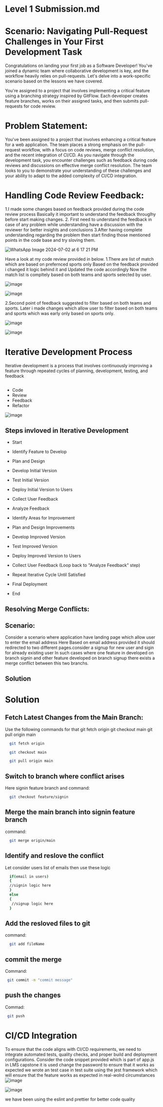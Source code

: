 
# Level 1 Submission.md
# Scenario: Navigating Pull-Request Challenges in Your First Development Task

Congratulations on landing your first job as a Software Developer! You've joined a dynamic team where collaborative development is key, and the workflow heavily relies on pull-requests. Let's delve into a work-specific scenario based on the lessons we have covered.


You're assigned to a project that involves implementing a critical feature using a branching strategy inspired by GitFlow. Each developer creates feature branches, works on their assigned tasks, and then submits pull-requests for code review.

# Problem Statement:
You've been assigned to a project that involves enhancing a critical feature for a web application. The team places a strong emphasis on the pull-request workflow, with a focus on code reviews, merge conflict resolution, and the recent integration of CI/CD. As you navigate through the development task, you encounter challenges such as feedback during code reviews and discussions on effective merge conflict resolution. The team looks to you to demonstrate your understanding of these challenges and your ability to adapt to the added complexity of CI/CD integration.

# Handling Code Review Feedback:

1.I made some changes based on feedback provided during the code review process Basically it important to understand the feedback througlhy before start making changes. 2. First need to understand the feedback in case of any problem while understanding have a discussion with the reviewer for better insights and conclusions 3.After having complete understanding regarding the problem then start finding those mentioned points in the code base and try sloving them.

![WhatsApp Image 2024-07-02 at 6 17 21 PM](https://github.com/AnveshNalimela/wd401/assets/151531961/1283d6b7-16c3-4ff2-a54a-3f6aa3366475)


Have a look at my code review provided in below. 1.There are list of match which are based on prefernced sports only Based on the feedback provided i changed it logic behind it and Updated the code accordingly Now the match list is compltely based on both teams and sports selected by user.

![image](https://github.com/AnveshNalimela/wd401/assets/151531961/97dec459-7821-433b-96cb-38f9941d0e4e)


![image](https://github.com/AnveshNalimela/wd401/assets/151531961/14c11053-4836-4fc7-bc78-cac826ece1a1)


2.Second point of feedback suggested to filter based on both teams and sports. Later i made changes which allow user to filter based on both teams and sports which was early only based on sports only.

![image](https://github.com/AnveshNalimela/wd401/assets/151531961/85f5c4c1-303c-438e-ac7c-4994feb27300)


![image](https://github.com/AnveshNalimela/wd401/assets/151531961/203b2ba3-59dd-42da-9f33-d8fd94134fa4)




# Iterative Development Process
Iterative development is a process that involves continuously improving a feature through repeated cycles of planning, development, testing, and feedback

## 
- Code 
- Review
- Feedback
- Refactor




![image](https://github.com/AnveshNalimela/wd401/assets/151531961/fdc4f6d1-bb56-4bc8-968f-99448e9312d1)


## Steps invloved in Iterative Development

- Start
  
- Identify Feature to Develop
 
- Plan and Design
  
- Develop Initial Version
 
- Test Initial Version
  
- Deploy Initial Version to Users
  
- Collect User Feedback
  
- Analyze Feedback
  
- Identify Areas for Improvement
  
- Plan and Design Improvements

- Develop Improved Version

- Test Improved Version
  
- Deploy Improved Version to Users
 
- Collect User Feedback (Loop back to "Analyze Feedback" step)
  
- Repeat Iterative Cycle Until Satisfied
  
- Final Deployment

- End


## Resolving Merge Conflicts:
## Scenario:
Consider a scenario where application have landing page which allow user to enter the email address Here Based on email address provided it should redirected to two different pages.consider a signup for new user and sigin for already existing user In such cases where one feature in developed on branch signin and other feature developed on branch signup there exists a merge conflict between this two branchs. 

## Solution 

# Solution

## Fetch Latest Changes from the Main Branch: 
Use the following commands for that git fetch origin git checkout main git pull origin main

```bash
  git fetch origin
```


```bash
  git checkout main
```


```bash
  git pull origin main
```

## Switch to branch where conflict arises

Here signin feature branch and  command:

```bash
  git checkout feature/signin
```
## Merge the main branch into signin feature branch 
command:

```bash
  git merge origin/main
```
## Identify and reslove the conflict 
Let consider users list of emails then use these logic 

```bash
  if(email in users)
  { 
  //signin logic here
  } 
  else
  {
   //signup logic here
  }
```

## Add the resloved files to git 
command:

```bash
  git add fileName
```

## commit the merge 
Command:
 
 ```bash
  git commit -m "commit message" 
```
## push the changes 
Commad: 

 ```bash
  git push 
```

# CI/CD Integration 
 To ensure that the code aligns with CI/CD requirements, we need to integrate automated tests, quality checks, and proper build and deployment configurations. Consider the code snippet provided which is part of app.js in LMS capstone it is used change the password to ensure that it works as expected we wrote an test case in test suite using the jest framework which will ensure that the feature works as expected in real-wolrd circumstances
![image](https://github.com/AnveshNalimela/wd401/assets/151531961/9b8fae8f-2b7c-4ee5-b1d4-daaa4ee54c29)

![image](https://github.com/AnveshNalimela/wd401/assets/151531961/6a51c2fc-45d0-455b-b5a9-f57208905e15)

we have been using the eslint and prettier for better code quality
